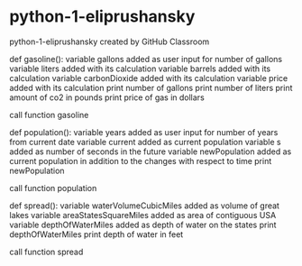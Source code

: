 # python-1-eliprushansky
python-1-eliprushansky created by GitHub Classroom

def gasoline():
variable gallons added as user input for number of gallons
variable liters added with its calculation
variable barrels added with its calculation
variable carbonDioxide added with its calculation
variable price added with its calculation
print number of gallons
print number of liters
print amount of co2 in pounds
print price of gas in dollars

call function gasoline

def population():
variable years added as user input for number of years from current date
variable current added as current population
variable s added as number of seconds in the future
variable newPopulation added as current population in addition to the changes with respect to time
print newPopulation

call function population

def spread():
variable waterVolumeCubicMiles added as volume of great lakes
variable areaStatesSquareMiles added as area of contiguous USA
variable depthOfWaterMiles added as depth of water on the states
print depthOfWaterMiles
print depth of water in feet

call function spread
